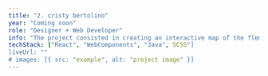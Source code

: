 ```yaml
---
title: "2. cristy bertolino"
year: "Coming soon"
role: "Designer + Web Developer"
info: "The project consisted in creating an interactive map of the flemish region  where citizens can receive all official territorial or environmental information by selecting an area on the map."
techStack: ["React", "WebComponents", "Java", SCSS"]
liveUrl: ""
# images: [{ src: "example", alt: "project image" }]
---
```

